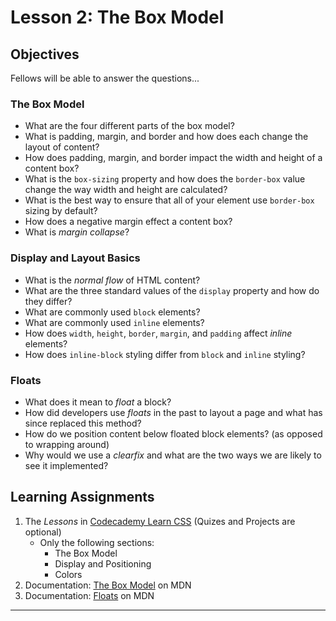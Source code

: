 # Lesson 2: The Box Model

## Objectives
Fellows will be able to answer the questions...

### The Box Model
* What are the four different parts of the box model?
* What is padding, margin, and border and how does each change the layout of content?
* How does padding, margin, and border impact the width and height of a content box?
* What is the `box-sizing` property and how does the `border-box` value change the way width and height are calculated?
* What is the best way to ensure that all of your element use `border-box` sizing by default?
* How does a negative margin effect a content box?
* What is _margin collapse_?

### Display and Layout Basics
* What is the _normal flow_ of HTML content?
* What are the three standard values of the `display` property and how do they differ?
* What are commonly used `block` elements?
* What are commonly used `inline` elements?
* How does `width`, `height`, `border`, `margin`, and `padding` affect _inline_ elements?
* How does `inline-block` styling differ from `block` and `inline` styling?

### Floats
* What does it mean to _float_ a block?
* How did developers use _floats_ in the past to layout a page and what has since replaced this method?
* How do we position content below floated block elements? (as opposed to wrapping around)
* Why would we use a _clearfix_ and what are the two ways we are likely to see it implemented?

## Learning Assignments
1. The *Lessons* in [Codecademy Learn CSS](https://www.codecademy.com/learn/learn-css) (Quizes and Projects are optional) 
   * Only the following sections:
       * The Box Model
       * Display and Positioning
       * Colors
2. Documentation: [The Box Model](https://developer.mozilla.org/en-US/docs/Learn/CSS/Building_blocks/The_box_model) on MDN
3. Documentation: [Floats](https://developer.mozilla.org/en-US/docs/Learn/CSS/CSS_layout/Floats) on MDN
___
